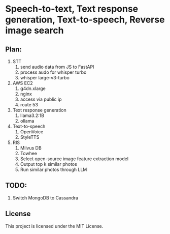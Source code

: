 # Speech-to-text, Text response generation, Text-to-speech, Reverse image search

## Plan:
1. STT
    1. send audio data from JS to FastAPI
    2. process audo for whisper turbo
    3. whisper large-v3-turbo
2. AWS EC2
    1. g4dn.xlarge
    2. nginx
    3. access via public ip
    4. route 53
3. Text response generation
    1. llama3.2:1B
    2. ollama
4. Text-to-speech
    1. OpenVoice
    2. StyleTTS
5. RIS
    1. Milvus DB
    2. Towhee
    3. Select open-source image feature extraction model
    5. Output top k similar photos
    6. Run similar photos through LLM

## TODO:
1. Switch MongoDB to Cassandra

## License
This project is licensed under the MIT License.

